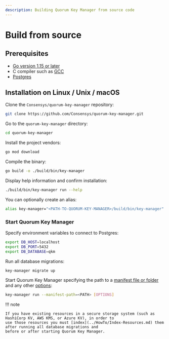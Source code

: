 ```yaml
---
description: Building Quorum Key Manager from source code
---
```


# Build from source

## Prerequisites

- [Go version 1.15 or later](https://golang.org/doc/install)
- C compiler such as [GCC](https://gcc.gnu.org/)
- [Postgres](https://www.postgresql.org/)

## Installation on Linux / Unix / macOS

Clone the `Consensys/quorum-key-manager` repository:

```bash
git clone https://github.com/Consensys/quorum-key-manager.git
```

Go to the `quorum-key-manager` directory:

```bash
cd quorum-key-manager
```

Install the project vendors:

```bash
go mod download
```

Compile the binary:

```bash
go build -o ./build/bin/key-manager
```

Display help information and confirm installation:

```bash
./build/bin/key-manager run --help
```

You can optionally create an alias:

```bash
alias key-manager="<PATH-TO-QUORUM-KEY-MANAGER>/build/bin/key-manager"
```

### Start Quorum Key Manager

Specify environment variables to connect to Postgres:

```bash
export DB_HOST=localhost
export DB_PORT=5432
export DB_DATABASE=qkm
```

Run all database migrations:

```bash
key-manager migrate up
```

Start Quorum Key Manager specifying the path to a [manifest file or folder](../HowTo/Use-Manifest-File/Overview.md) and
any other [options](../Reference/CLI/CLI-Syntax.md):

```bash
key-manager run --manifest-path=<PATH> [OPTIONS]
```

!!! note

    If you have existing resources in a secure storage system (such as HashiCorp KV, AWS KMS, or Azure KV), in order to
    use those resources you must [index](../HowTo/Index-Resources.md) them after running all database migrations and
    before or after starting Quorum Key Manager.
